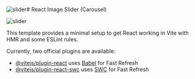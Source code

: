 ![slider](https://github.com/user-attachments/assets/1cce272b-20db-44cd-a294-f1a4ff3990fb)# React Image Slider (Carousel)

![slider](https://github.com/user-attachments/assets/59e14067-abb9-4085-b64b-236b33c86edf)

This template provides a minimal setup to get React working in Vite with HMR and some ESLint rules.

Currently, two official plugins are available:

- [@vitejs/plugin-react](https://github.com/vitejs/vite-plugin-react/blob/main/packages/plugin-react/README.md) uses [Babel](https://babeljs.io/) for Fast Refresh
- [@vitejs/plugin-react-swc](https://github.com/vitejs/vite-plugin-react-swc) uses [SWC](https://swc.rs/) for Fast Refresh
